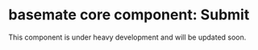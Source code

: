 # basemate core component: Submit

This component is under heavy development and will be updated soon.
